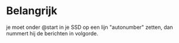 # Belangrijk
je moet onder @start in je SSD op een lijn "autonumber" zetten, dan nummert hij de berichten in volgorde.